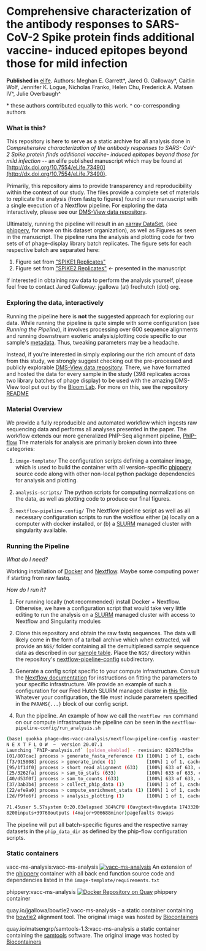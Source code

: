 # Comprehensive characterization of the antibody responses to SARS-CoV-2 Spike protein finds additional vaccine- induced epitopes beyond those for mild infection
**Published in** [elife](http://dx.doi.org/10.7554/eLife.73490).
Authors: Meghan E. Garrett\*, Jared G. Galloway\*, Caitlin Wolf, Jennifer K. Logue, Nicholas Franko, Helen Chu, Frederick A. Matsen IV^, Julie Overbaugh^

\* these authors contributed equally to this work.
^ co-corresponding authors


### What is this?

This repository is here to serve as a static archive for all analysis done in 
*Comprehensive characterization of the 
antibody responses to SARS- CoV- 2 Spike 
protein finds additional vaccine- induced 
epitopes beyond those for mild infection* -- an elife published manuscript which
may be found at 
[http://dx.doi.org/10.7554/eLife.73490](http://dx.doi.org/10.7554/eLife.73490).

Primarily, this repository aims to provide transparency and reproducibility within the context of our study. 
The files provide a complete set of materials to replicate the analysis (from fastq to figures) 
found in our manuscript with a single execution of a Nextflow pipeline.
For exploring the data interactively, please see our
[DMS-View data repository](https://github.com/matsengrp/vacc-dms-view-host-repo). 

Ultimately, running the pipeline will result in an 
[xarray DataSet](http://xarray.pydata.org/en/stable/), 
(see [phippery](https://github.com/matsengrp/phippery), 
for more on this dataset organization), 
as well as Figures as seen in the manuscript.
The pipeline runs the analysis and plotting code for two sets of of phage-display library batch replicates. The figure sets for each respective batch are separated here:

1. Figure set from ["SPIKE1 Replicates"](Manuscript-Figures/SPIKE1/) 
2. Figure set from ["SPIKE2 Replicates"](Manuscript-Figured/SPIKE2/) <- presented in the manuscript

If interested in obtaining raw data to perform the analysis yourself,
please feel free to contact Jared Galloway:
jgallowa (at) fredhutch (dot) org. 


### Exploring the data, interactively

Running the pipeline here is **not** the suggested approach for exploring our data.
While running the pipeline is quite simple with some configuration (see *Running the Pipeline*),
it involves processing over 600 sequence alignments and running downstream
esoteric analysis/plotting code specific to our sample's 
[metadata](nextflow-pipeline-config/sample_table.csv). Thus, tweaking parameters may be a headache.

Instead, if you're interested in simply exploring our the rich amount of data from this study,
we strongly suggest checking out the pre-processed and publicly explorable 
[DMS-View data repository](https://github.com/matsengrp/vacc-dms-view-host-repo). 
There, we have formatted and hosted the data for every sample in the study
(398 replicates across two library batches of phage display) 
to be used with the amazing DMS-View tool put out by the
[Bloom Lab](https://research.fredhutch.org/bloom/en.html). 
For more on this, see the repository
[README](https://github.com/matsengrp/vacc-dms-view-host-repo/blob/main/README.md)

### Material Overview

We provide a fully reproducible and automated workflow which ingests 
raw sequencing data and performs all analyses presented in the paper. 
The workflow extends our more generalized PhIP-Seq alignment pipeline, 
[PhIP-flow](https://github.com/matsengrp/phip-flow)
The materials for analysis are primarily broken down into three categories:

1. `image-template/` The configuration scripts defining a container image, which is used to build 
        the container with all version-specific [phippery](https://github.com/matsengrp/phippery) source code along with other non-local python package dependencies for analysis and plotting.
        
2. `analysis-scripts/` The python scripts for computing normalizations on the data, as well as plotting code to produce our final figures. 

3. `nextflow-pipeline-config/` The Nextflow pipeline script as well as all necessary configuration scripts to run the wokflow either (a) locally on a computer with docker installed, or (b) a [SLURM](https://slurm.schedmd.com/documentation.html) managed cluster with singularity available. 


### Running the Pipeline

*What do I need?* 

Working installation of 
[Docker](https://docs.docker.com/get-docker/) and 
[Nextflow](https://www.nextflow.io/docs/latest/getstarted.html). 
Maybe some computing power if starting from raw fastq.

*How do I run it?* 

1.  For running locally (not recommended) install Docker + Nextflow. Otherwise, 
we have a configuration script that would take very little editing to run the analysis on a [SLURM](https://slurm.schedmd.com/documentation.html) managed cluster with access to Nextflow and Singularity modules

2. Clone this repository and obtain the raw fastq sequences. The data will likely come in the form of a tarball archive which when extracted, will provide an `NGS/` folder containing all the demultiplexed sample sequence data as described in our [sample table](nextflow-pipeline-config/sample_table.csv). Place the `NGS/` directory within the repository's [nextflow-pipeline-config](./nextflow-pipeline-config) subdirectory.

3. Generate a config script specific to your compute infrastructure. Consult the [Nextflow documentation](https://www.nextflow.io/docs/latest/config.html) for instructions on fitting the parameters to your specific infrastructure. 
We provide an example of such a configuration for our Fred Hutch SLURM managed cluster in 
[this file](./nextflow-pipeline-config/phipflow.config.bt2). 
Whatever your configuration, the file *must* include parameters specified in the `PARAMS{...}` block of our config script.

4. Run the pipeline. An example of how we call the `nextflow run` command on our compute infrastructure the pipeline can be seen in the `nextflow-pipeline-config/run_analysis.sh`

```bash
(base) quokka phage-dms-vacc-analysis/nextflow-pipeline-config ‹master*› » ./run_analysis.sh 
N E X T F L O W  ~  version 20.07.1
Launching `PhIP-analysis.nf` [golden_ekeblad] - revision: 02870c3fbe
[01/807cac] process > generate_fasta_reference (1) [100%] 1 of 1, cached: 1 ✔
[f3/915808] process > generate_index (1)           [100%] 1 of 1, cached: 1 ✔
[95/1f1df0] process > short_read_alignment (633)   [100%] 633 of 633, cached: 633 ✔
[25/3262fa] process > sam_to_stats (633)           [100%] 633 of 633, cached: 633 ✔
[40/d53f0f] process > sam_to_counts (633)          [100%] 633 of 633, cached: 633 ✔
[37/3ab3b4] process > collect_phip_data (1)        [100%] 1 of 1, cached: 1 ✔
[22/efe9a0] process > compute_enrichment_stats (1) [100%] 1 of 1, cached: 1 ✔
[2d/f9fe6f] process > analysis_plotting (1)        [100%] 1 of 1, cached: 1 ✔

71.45user 5.57system 0:20.03elapsed 384%CPU (0avgtext+0avgdata 1743320maxresident)k
8200inputs+39768outputs (4major+906688minor)pagefaults 0swaps
```

The pipeline will put all batch-specific figures and the respective xarray datasets in the `phip_data_dir` as defined by the phip-flow configuration scripts. 

### Static containers

vacc-ms-analysis:vacc-ms-analysis [![vacc-ms-analysis](https://quay.io/repository/matsengrp/vacc-ms-analysis/status "Docker Repository on Quay")](https://quay.io/repository/matsengrp/vacc-ms-analysis) An extension of the [phippery](https://github.com/matsengrp/phippery) container with all back end function source code and dependencies listed in the `image-template/requirements.txt`

phippery:vacc-ms-analysis [![Docker Repository on Quay](https://quay.io/repository/matsengrp/phippery/status "Docker Repository on Quay")](https://quay.io/repository/matsengrp/phippery) phippery container

quay.io/jgallowa/bowtie2:vacc-ms-analysis - 
a static container containing the
[bowtie2](http://bowtie-bio.sourceforge.net/bowtie2/index.shtml) alignment tool. 
The original image was hosted by [Biocontainers](https://biocontainers.pro/)

quay.io/matsengrp/samtools-1.3:vacc-ms-analysis
a static container containing the
[samtools](http://www.htslib.org/) software. 
The original image was hosted by [Biocontainers](https://biocontainers.pro/)
